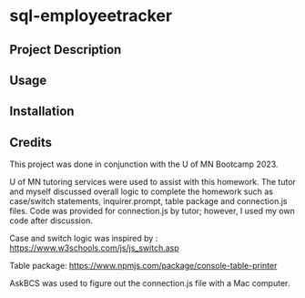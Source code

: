 # sql-employeetracker

## Project Description

## Usage

## Installation

## Credits

This project was done in conjunction with the U of MN Bootcamp 2023. 

U of MN tutoring services were used to assist with this homework. The tutor and myself discussed overall logic to complete the homework such as case/switch statements, inquirer.prompt, table package and connection.js files. Code was provided for connection.js by tutor; however, I used my own code after discussion. 

Case and switch logic was inspired by : https://www.w3schools.com/js/js_switch.asp

Table package: https://www.npmjs.com/package/console-table-printer

AskBCS was used to figure out the connection.js file with a Mac computer.